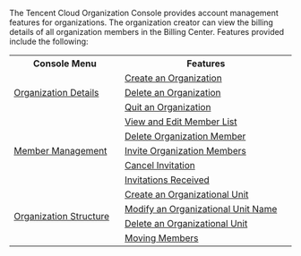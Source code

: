 The Tencent Cloud Organization Console provides account management features for organizations. The organization creator can view the billing details of all organization members in the Billing Center. Features provided include the following:

<table style="display:table">
    <tbody>
        <tr>
            <th>
                <strong>
                    Console Menu
                </strong>
            </th>
            <th>
                <strong>
                    Features
                </strong>
            </th>
        </tr>
    	<tr>
    		<td rowspan=3>
            <a href="https://intl.cloud.tencent.com/document/product/1031/32010">
                    Organization Details
            </a>
    		</td>
            <td>
                <a href="https://intl.cloud.tencent.com/document/product/1031/32010#.E5.88.9B.E5.BB.BA.E7.BB.84.E7.BB.87">
                    Create an Organization
                </a>
            </td>
    	</tr>
        </tr>
        <tr> 
    		<td>
    			     <a href="https://intl.cloud.tencent.com/document/product/1031/32010#.E5.88.A0.E9.99.A4.E7.BB.84.E7.BB.87">
               Delete an Organization
    						</a>
            </td>
        </tr>
        </tr>
        <tr> 
    		<td>
    			     <a href="https://intl.cloud.tencent.com/document/product/1031/32010#.E9.80.80.E5.87.BA.E7.BB.84.E7.BB.87">
               Quit an Organization
    						</a>
            </td>
        </tr>    		
    	<tr>
    		<td rowspan=5>
    				<a href="https://intl.cloud.tencent.com/document/product/1031/32011">
    			Member Management
    				</a>
    		</td>
            <td>
                <a href="https://intl.cloud.tencent.com/document/product/1031/32011#.E6.9F.A5.E7.9C.8B.E4.B8.8E.E7.BC.96.E8.BE.91.E6.88.90.E5.91.98.E5.88.97.E8.A1.A8">
                    View and Edit Member List
                </a>
            </td>
    	</tr>
        <tr> 
    		<td>
    			     <a href="https://intl.cloud.tencent.com/document/product/1031/32011#.E5.88.A0.E9.99.A4.E7.BB.84.E7.BB.87.E6.88.90.E5.91.98">
               Delete Organization Member
    						</a>
            </td>
        </tr>
        <tr> 
    		<td>
    			     <a href="https://intl.cloud.tencent.com/document/product/1031/32011#.E9.82.80.E8.AF.B7.E7.BB.84.E7.BB.87.E6.88.90.E5.91.98">
               Invite Organization Members
    						</a>
            </td>
        </tr>
        <tr> 
    		<td>
    			     <a href="https://intl.cloud.tencent.com/document/product/1031/32011#.E5.8F.96.E6.B6.88.E9.82.80.E8.AF.B7">
               Cancel Invitation
    						</a>
            </td>
        </tr>
        <tr> 
    		<td>
    			     <a href="https://intl.cloud.tencent.com/document/product/1031/32011#.E6.8E.A5.E5.8F.97.E8.A2.AB.E9.82.80.E8.AF.B7.E8.AE.B0.E5.BD.95">
               Invitations Received
    						</a>
            </td>
        </tr>
    	<tr>
    		<td rowspan=4>
    				<a href="https://intl.cloud.tencent.com/document/product/1031/32012">
    			Organization Structure
    				</a>
    		</td>
            <td>
                <a href="https://intl.cloud.tencent.com/document/product/1031/32012#.E6.96.B0.E5.BB.BA.E5.8D.95.E5.85.83">
                    Create an Organizational Unit
                </a>
            </td>
    	</tr>
        <tr> 
    		<td>
    			     <a href="https://intl.cloud.tencent.com/document/product/1031/32012#.E4.BF.AE.E6.94.B9.E5.8D.95.E5.85.83.E5.90.8D.E7.A7.B0">
               Modify an Organizational Unit Name
    						</a>
            </td>
        </tr>
        <tr> 
    		<td>
    			     <a href="https://intl.cloud.tencent.com/document/product/1031/32012#.E5.88.A0.E9.99.A4.E5.8D.95.E5.85.83">
               Delete an Organizational Unit
    						</a>
            </td>
        </tr>
        <tr> 
    		<td>
    			     <a href="https://intl.cloud.tencent.com/document/product/1031/32012#.E7.A7.BB.E5.8A.A8.E6.88.90.E5.91.98">
               Moving Members
    						</a>
            </td>
        </tr>    
    </tbody>
</table>

